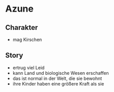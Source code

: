 Azune
=

Charakter
-

* mag Kirschen

Story
-

* ertrug viel Leid
* kann Land und biologische Wesen erschaffen
* das ist normal in der Welt, die sie bewohnt
* ihre Kinder haben eine größere Kraft als sie
